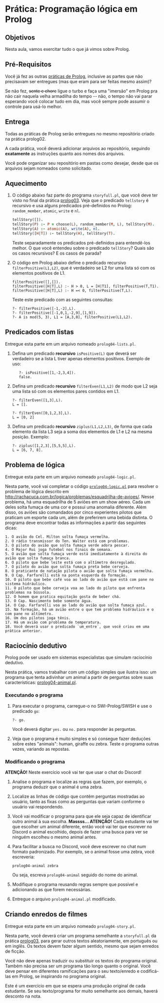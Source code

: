 # Prática: Programação lógica em Prolog


## Objetivos
Nesta aula, vamos exercitar tudo o que já vimos sobre Prolog.


## Pré-Requisitos

Você já fez as outras [práticas de Prolog](../../prolog), inclusive as partes que não precisavam ser entregues (mas que eram para ser feitas mesmo assim)? 

Se não fez, ~~sente e chore~~ ligue o turbo e faça uma "imersão" em Prolog pra não cair naquela velha armadilha do tempo -- não, o tempo não vai parar esperando você colocar tudo em dia, mas você sempre pode assumir o controle para usá-lo melhor.


## Entrega

Todas as práticas de Prolog serão entregues no mesmo repositório criado na prática prolog02.

A cada prática, você deverá adicionar arquivos ao repositório, seguindo **exatamente** as instruções quanto aos nomes dos arquivos. 

Você pode organizar seu repositório em pastas como desejar, desde que os arquivos sejam nomeados como solicitado.


## Aquecimento

1. O código abaixo faz parte do programa `storyfull.pl`, que você deve ter visto no final da prática [prolog03](../prolog03). Veja que o predicado `tellstory` é recursivo e usa alguns predicados pré-definidos no Prolog: `random_member`, `atomic`, `write` e `nl`.


   ```prolog
   tellStory([]).
   tellStory(P) :- P = choose(L), random_member(M, L), tellStory(M).
   tellStory(A) :- atomic(A), write(A), nl.
   tellStory([H|T]) :- tellStory(H), tellStory(T).
   ```

   Teste separadamente os predicados pré-definidos para entendê-los melhor. O que você entendeu sobre o predicado `tellStory`? Quais são os casos recursivos? E os casos de parada? 


2. O código em Prolog abaixo define o predicado recursivo `filterPositive(L1,L2)`, que é verdadeiro se L2 for uma lista só com os elementos positivos de L1.
   ```
   filterPositive([],[]).
   filterPositive([H|T],L) :- H > 0, L = [H|T1], filterPositive(T,T1).
   filterPositive([H|T],L) :- H =< 0, filterPositive(T,L).
   ```
   Teste este predicado com as seguintes consultas:
   ```
   ?- filterPositive([-1,-2],L).
   ?- filterPositive([-1,0,1,-2,9],[1,9]).
   ?- A is mod(5, 3), L1 = [A,3,0], filterPositive(L1,L2).
   ```



## Predicados com listas

Entregue esta parte em um arquivo nomeado `prolog04-lists.pl`.


1. Defina um predicado **recursivo** `isPositive(L)` que deverá ser verdadeiro se a lista L tiver apenas elementos positivos. Exemplo de uso:
   ```
      ?- isPositive([1,-2,3,4]).
      false.
   ```   

2. Defina um predicado **recursivo** `filterEven(L1,L2)` de modo que L2 seja uma lista só com os elementos pares contidos em L1.
   ```
   ?- filterEven([1,3],L).
   L = [].

   ?- filterEven([0,1,2,3],L).
   L = [0, 2] 
   ```

3. Defina um predicado **recursivo** `ziplus(L1,L2,L3)`, de forma que cada elemento da lista L3 seja a soma dos elementos de L1 e L2 na mesma posição. Exemplo:
   ```
   ?- ziplus([1,2,3],[5,5,5],L). 
   L = [6, 7, 8].
   ```



## Problema de lógica

Entregue esta parte em um arquivo nomeado `prolog04-logic.pl`.

Nesta parte, você vai completar o código [`prolog04-logic.pl`](prolog04-logic.pl) para resolver o problema de lógica descrito em http://rachacuca.com.br/logica/problemas/esquadrilha-de-avioes/. Nesse problema, há uma esquadrilha de 5 aviões em um show aéreo. Cada um deles solta fumaça de uma cor e possui uma anomalia diferente. Além disso, os aviões são comandados por cinco experientes pilotos que praticam um esporte cada um, além de preferirem uma bebida distinta. O programa deve encontrar todas as informações a partir das seguintes dicas:  

    1. O avião do Cel. Milton solta fumaça vermelha.
    2. O rádio transmissor do Ten. Walter está com problemas.
    3. O piloto do avião que solta fumaça verde adora pescar.
    4. O Major Rui joga futebol nos finais de semana.
    5. O avião que solta fumaça verde está imediatamente à direita do avião que solta fumaça branca.
    6. O piloto que bebe leite está com o altímetro desregulado.
    7. O piloto do avião que solta fumaça preta bebe cerveja.
    8. O praticante de natação pilota o avião que solta fumaça vermelha.
    9. O Cap. Farfarelli está na ponta esquerda da formação.
    10. O piloto que bebe café voa ao lado do avião que está com pane no sistema hidráulico.
    11. O piloto que bebe cerveja voa ao lado do piloto que enfrenta problemas na bússola.
    12. O homem que pratica equitação gosta de beber chá.
    13. O Cap. Nascimento bebe somente água.
    14. O Cap. Farfarelli voa ao lado do avião que solta fumaça azul.
    15. Na formação, há um avião entre o que tem problema hidráulico e o com pane no altímetro.
    16. Um dos pilotos joga tênis.
    17. Há um avião com problema de temperatura.
    18. Você deverá usar o predicado `um_entre`, que você criou em uma prática anterior.


## Raciocínio dedutivo

Prolog pode ser usado em sistemas especialistas que simulam raciocínio dedutivo. 

Nesta prática, vamos trabalhar com um código simples que ilustra isso: um programa que tenta adivinhar um animal a partir de perguntas sobre suas características: [prolog04-animal.pl](prolog04-animal.pl).

### Executando o programa

1. Para executar o programa, carregue-o no SWI-Prolog/SWISH e use o predicado `go`:
   ```
   ?- go.
   ```
   Você deverá digitar `yes.` ou `no.` para responder às perguntas.
   
2. Veja que o programa é muito simples e só consegue fazer deduções sobre estes "animais": human, giraffe ou zebra. Teste o programa outras vezes, variando as repostas.

   
### Modificando o programa

**ATENÇÃO!** Neste exercício você vai ter que usar o chat do Discord!


1. Analise o programa e localize as regras que fazem, por exemplo, o programa deduzir que o animal é uma zebra.


2. Localize as linhas de código que contêm perguntas mostradas ao usuário, tanto as fixas como as perguntas que variam conforme o usuário vai respondendo.


3. Você vai modificar o programa para que ele seja capaz de identificar outro animal à sua escolha. **Massss... ATENÇÃO!** Cada estudante vai ter que escolher um animal diferente, então você vai ter que escrever no Discord o animal escolhido, depois de fazer uma busca para ver se ninguém escolheu o mesmo animal antes.

4. Para facilitar a busca no Discord, você deve escrever no chat num formato padronizado. Por exemplo, se o animal fosse uma zebra, você escreveria:
   ```
   prolog04-animal zebra
   ```
   Ou seja, escreva `prolog04-animal` seguido do nome do animal.
   
5. Modifique o programa reusando regras sempre que possível e adicionando as que forem necessárias.

6. Entregue o arquivo `prolog04-animal.pl` modificado.



## Criando enredos de filmes

Entregue esta parte em um arquivo nomeado `prolog04-story.pl`.

Nesta parte, você deverá criar um programa semelhante a `storyfull.pl` da prática [prolog03](../prolog03), para gerar outros textos aleatoriamente, em português ou em inglês. Os textos devem fazer algum sentido, mesmo que sejam enredos de ficção.

Você não deve apenas traduzir ou substituir os textos do programa original. Também não precisa ser um programa tão longo quanto o original. Você deve pensar em diferentes ramificações para o seu texto/enredo e codificá-las em Prolog, se inspirando no programa original.

Este é um exercício em que se espera uma produção original de cada estudante. Se seu texto/programa for muito semelhante aos demais, haverá desconto na nota.


